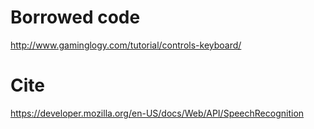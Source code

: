 # Borrowed code
http://www.gaminglogy.com/tutorial/controls-keyboard/

# Cite
https://developer.mozilla.org/en-US/docs/Web/API/SpeechRecognition
